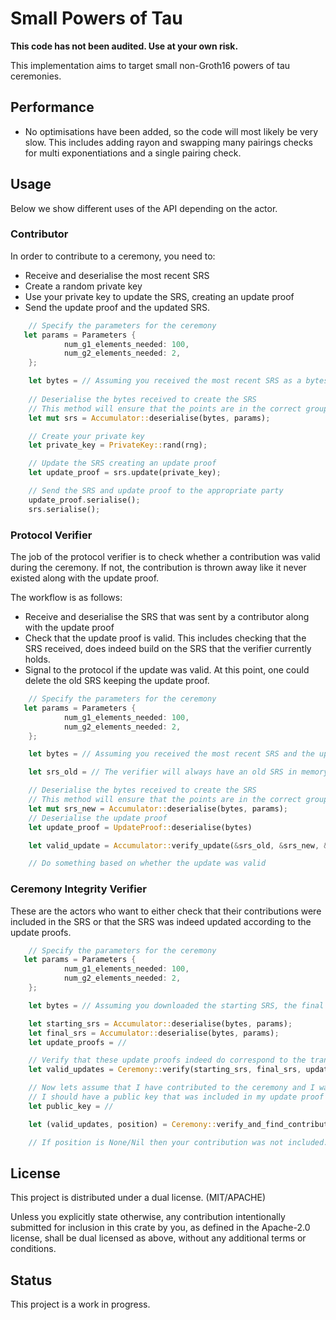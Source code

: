 # Small Powers of Tau

**This code has not been audited. Use at your own risk.**

This implementation aims to target small non-Groth16 powers of tau ceremonies.

## Performance

- No optimisations have been added, so the code will most likely be very slow. This includes adding rayon and swapping many pairings checks for multi exponentiations and a single pairing check.

## Usage

Below we show different uses of the API depending on the actor.

### Contributor

In order to contribute to a ceremony, you need to:

- Receive and deserialise the most recent SRS
- Create a random private key
- Use your private key to update the SRS, creating an update proof
- Send the update proof and the updated SRS.

```rust
    // Specify the parameters for the ceremony
   let params = Parameters {
            num_g1_elements_needed: 100,
            num_g2_elements_needed: 2,
    };

    let bytes = // Assuming you received the most recent SRS as a bytes
    
    // Deserialise the bytes received to create the SRS
    // This method will ensure that the points are in the correct group and that none of the points are zero
    let mut srs = Accumulator::deserialise(bytes, params);

    // Create your private key
    let private_key = PrivateKey::rand(rng);

    // Update the SRS creating an update proof 
    let update_proof = srs.update(private_key);

    // Send the SRS and update proof to the appropriate party
    update_proof.serialise();
    srs.serialise();
````

### Protocol Verifier

The job of the protocol verifier is to check whether a contribution was valid during the ceremony. If not, the contribution is thrown away like it never existed along with the update proof.

The workflow is as follows:

- Receive and deserialise the SRS that was sent by a contributor along with the update proof
- Check that the update proof is valid. This includes checking that the SRS received, does indeed build on the SRS that the verifier currently holds.
- Signal to the protocol if the update was valid. At this point, one could delete the old SRS keeping the update proof.

```rust
    // Specify the parameters for the ceremony
   let params = Parameters {
            num_g1_elements_needed: 100,
            num_g2_elements_needed: 2,
    };

    let bytes = // Assuming you received the most recent SRS and the update proof

    let srs_old = // The verifier will always have an old SRS in memory or on disk

    // Deserialise the bytes received to create the SRS
    // This method will ensure that the points are in the correct group and that none of the points are zero
    let mut srs_new = Accumulator::deserialise(bytes, params);
    // Deserialise the update proof
    let update_proof = UpdateProof::deserialise(bytes)

    let valid_update = Accumulator::verify_update(&srs_old, &srs_new, &update_proof);

    // Do something based on whether the update was valid
````

### Ceremony Integrity Verifier

These are the actors who want to either check that their contributions were included in the SRS or that the SRS was indeed updated according to the update proofs.

```rust
    // Specify the parameters for the ceremony
   let params = Parameters {
            num_g1_elements_needed: 100,
            num_g2_elements_needed: 2,
    };

    let bytes = // Assuming you downloaded the starting SRS, the final SRS and the update proofs from some storage location

    let starting_srs = Accumulator::deserialise(bytes, params);
    let final_srs = Accumulator::deserialise(bytes, params);
    let update_proofs = //

    // Verify that these update proofs indeed do correspond to the transition from the starting SRS to the final SRS
    let valid_updates = Ceremony::verify(starting_srs, final_srs, update_proofs);

    // Now lets assume that I have contributed to the ceremony and I want to verify tht my contribution was included.
    // I should have a public key that was included in my update proof
    let public_key = //

    let (valid_updates, position) = Ceremony::verify_and_find_contribution(starting_srs, final_srs, update_proofs, public_key);

    // If position is None/Nil then your contribution was not included. Else the position of your contribution will be returned.
````

## License 

This project is distributed under a dual license. (MIT/APACHE)

Unless you explicitly state otherwise, any contribution intentionally submitted for inclusion in this crate by you, as defined in the Apache-2.0 license, shall be dual licensed as above, without any additional terms or conditions.

## Status

This project is a work in progress.